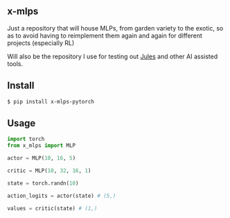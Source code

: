 ## x-mlps

Just a repository that will house MLPs, from garden variety to the exotic, so as to avoid having to reimplement them again and again for different projects (especially RL)

Will also be the repository I use for testing out [Jules](https://jules.google.com/) and other AI assisted tools.


## Install

```bash
$ pip install x-mlps-pytorch
```

## Usage

```python
import torch
from x_mlps import MLP

actor = MLP(10, 16, 5)

critic = MLP(10, 32, 16, 1)

state = torch.randn(10)

action_logits = actor(state) # (5,)

values = critic(state) # (1,)
```
